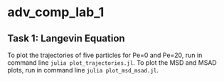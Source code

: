 # adv_comp_lab_1

## Task 1: Langevin Equation
To plot the trajectories of five particles for Pe=0 and Pe=20, run in command line `julia plot_trajectories.jl`.
To plot the MSD and MSAD plots, run in command line `julia plot_msd_msad.jl`.
